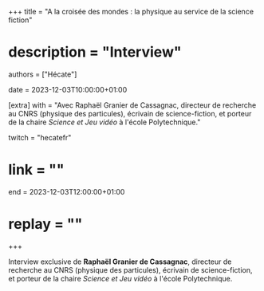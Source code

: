 +++
title = "A la croisée des mondes : la physique au service de la science fiction"
# description = "Interview"
authors = ["Hécate"]

date = 2023-12-03T10:00:00+01:00

[extra]
with = "Avec Raphaël Granier de Cassagnac, directeur de recherche au CNRS (physique des particules), écrivain de science-fiction, et porteur de la chaire _Science et Jeu vidéo_ à l'école Polytechnique."

twitch = "hecatefr"
# link = ""

end = 2023-12-03T12:00:00+01:00

# replay = ""
+++

Interview exclusive de **Raphaël Granier de Cassagnac**, directeur de recherche au CNRS (physique des particules),
écrivain de science-fiction, et porteur de la chaire _Science et Jeu vidéo_ à l'école Polytechnique.
